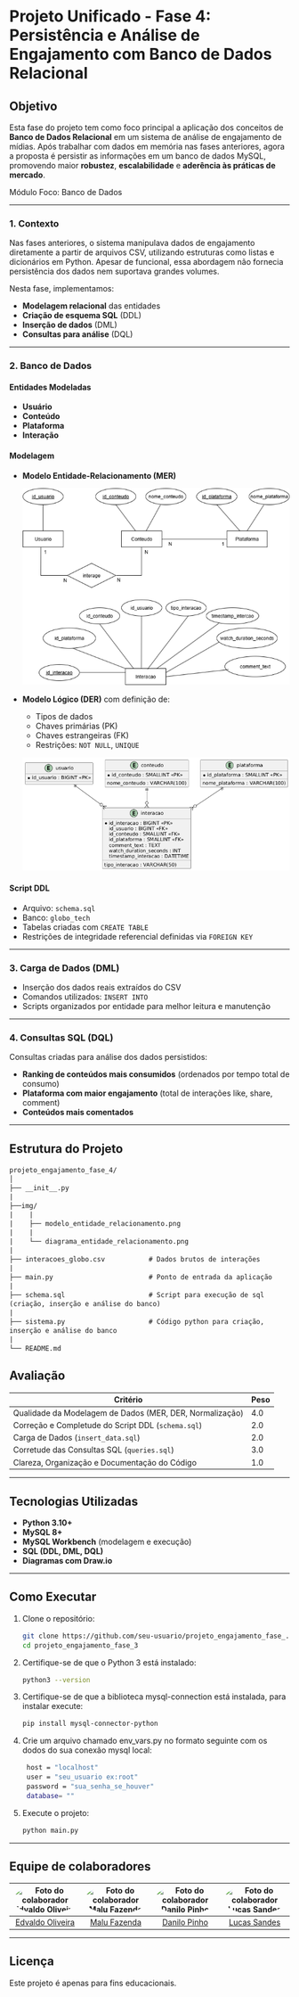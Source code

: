 # Projeto Unificado - Fase 4: Persistência e Análise de Engajamento com Banco de Dados Relacional

## Objetivo

Esta fase do projeto tem como foco principal a aplicação dos conceitos de **Banco de Dados Relacional** em um sistema de análise de engajamento de mídias. Após trabalhar com dados em memória nas fases anteriores, agora a proposta é persistir as informações em um banco de dados MySQL, promovendo maior **robustez**, **escalabilidade** e **aderência às práticas de mercado**.

Módulo Foco: Banco de Dados

---
### 1. Contexto

Nas fases anteriores, o sistema manipulava dados de engajamento diretamente a partir de arquivos CSV, utilizando estruturas como listas e dicionários em Python. Apesar de funcional, essa abordagem não fornecia persistência dos dados nem suportava grandes volumes.

Nesta fase, implementamos:

- **Modelagem relacional** das entidades
- **Criação de esquema SQL** (DDL)
- **Inserção de dados** (DML)
- **Consultas para análise** (DQL)

---

### 2. Banco de Dados

#### Entidades Modeladas

- **Usuário**
- **Conteúdo**
- **Plataforma**
- **Interação**

#### Modelagem

- **Modelo Entidade-Relacionamento (MER)**
  
  ![MER](./img/modelo_entidade_relacionamento.png)

- **Modelo Lógico (DER)** com definição de:
  - Tipos de dados
  - Chaves primárias (PK)
  - Chaves estrangeiras (FK)
  - Restrições: `NOT NULL`, `UNIQUE`

  ![DER](./img/diagrama_entidade_relacionamento.png)


#### Script DDL

- Arquivo: `schema.sql`
- Banco: `globo_tech`
- Tabelas criadas com `CREATE TABLE`
- Restrições de integridade referencial definidas via `FOREIGN KEY`

---

### 3. Carga de Dados (DML)

- Inserção dos dados reais extraídos do CSV
- Comandos utilizados: `INSERT INTO`
- Scripts organizados por entidade para melhor leitura e manutenção

---

### 4. Consultas SQL (DQL)

Consultas criadas para análise dos dados persistidos:

-  **Ranking de conteúdos mais consumidos** (ordenados por tempo total de consumo)
-  **Plataforma com maior engajamento** (total de interações like, share, comment)
-  **Conteúdos mais comentados**

---

## Estrutura do Projeto

```
projeto_engajamento_fase_4/
│
├── __init__.py
|
├──img/
|    |
|    ├── modelo_entidade_relacionamento.png
|    |
|    └── diagrama_entidade_relacionamento.png
|
├── interacoes_globo.csv           # Dados brutos de interações
|
├── main.py                        # Ponto de entrada da aplicação
|
├── schema.sql                     # Script para execução de sql (criação, inserção e análise do banco)
|
├── sistema.py                     # Código python para criação, inserção e análise do banco
|
└── README.md
```

## Avaliação

| Critério                                                     | Peso |
|--------------------------------------------------------------|------|
| Qualidade da Modelagem de Dados (MER, DER, Normalização)     | 4.0  |
| Correção e Completude do Script DDL (`schema.sql`)           | 2.0  |
| Carga de Dados (`insert_data.sql`)                           | 2.0  |
| Corretude das Consultas SQL (`queries.sql`)                  | 3.0  |
| Clareza, Organização e Documentação do Código                | 1.0  |

---

## Tecnologias Utilizadas

- **Python 3.10+**
- **MySQL 8+**
- **MySQL Workbench** (modelagem e execução)
- **SQL (DDL, DML, DQL)**
- **Diagramas com Draw.io**

---

## Como Executar

1. Clone o repositório:

   ```bash
   git clone https://github.com/seu-usuario/projeto_engajamento_fase_.git
   cd projeto_engajamento_fase_3
   ```

2. Certifique-se de que o Python 3 está instalado:

   ```bash
   python3 --version
   ```

3. Certifique-se de que a biblioteca mysql-connection está instalada, para instalar execute:

   ```bash
   pip install mysql-connector-python
   ```

4. Crie um arquivo chamado env_vars.py no formato seguinte com os dodos do sua conexão mysql local:
   ```bash
    host = "localhost"
    user = "seu_usuario ex:root"
    password = "sua_senha_se_houver" 
    database= ""
   ```

5. Execute o projeto:
   ```bash
   python main.py
   ```

---


## Equipe de colaboradores

| <img src="https://github.com/EdOliveiraJr.png" width="100px" style="border-radius: 50%;" alt="Foto do colaborador Edvaldo Oliveira"/> | <img src="https://github.com/malufazenda.png" width="100px" style="border-radius: 50%;" alt="Foto do colaborador Malu Fazendo"/> | <img src="https://github.com/danilodpx.png" width="100px" style="border-radius: 50%;" alt="Foto do colaborador Danilo Pinho"/> | <img src="https://github.com/LucasSandes07.png" width="100px" style="border-radius: 50%;" alt="Foto do colaborador Lucas Sandes"/> |
| :-----------------------------------------------------------------------------------------------------------------------------------: |  :--------------------------------------------------------------------------------------------------------------------------------: | :----------------------------------------------------------------------------------------------------------------------------: | :--------------------------------------------------------------------------------------------------------------------------------: |
|                            <a href="https://github.com/EdOliveiraJr" target="_blank"> Edvaldo Oliveira</a>                            |                            <a href="https://github.com/malufazenda" target="_blank"> Malu Fazenda</a>                            |                           <a href="https://github.com/danilodpx" target="_blank"> Danilo Pinho </a>                            |                           <a href="https://github.com/LucasSandes07" target="_blank"> Lucas Sandes </a>                            |

---

## Licença

Este projeto é apenas para fins educacionais.
